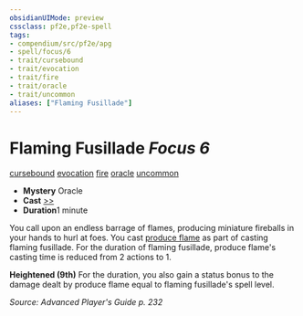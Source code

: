 ```yaml
---
obsidianUIMode: preview
cssclass: pf2e,pf2e-spell
tags:
- compendium/src/pf2e/apg
- spell/focus/6
- trait/cursebound
- trait/evocation
- trait/fire
- trait/oracle
- trait/uncommon
aliases: ["Flaming Fusillade"]
---
```

# Flaming Fusillade *Focus 6*   
[cursebound](/rules/traits/cursebound-apg.md)  [evocation](/rules/traits/evocation.md)  [fire](/rules/traits/fire.md)  [oracle](/rules/traits/oracle-apg.md)  [uncommon](/rules/traits/uncommon.md)  

- **Mystery** Oracle
- **Cast** [>>](/rules/core-rulebook/chapter-9-playing-the-game.md#Actions "Two-Action") 
- **Duration**1 minute

You call upon an endless barrage of flames, producing miniature fireballs in your hands to hurl at foes. You cast [produce flame](/compendium/spells/produce-flame.md) as part of casting flaming fusillade. For the duration of flaming fusillade, produce flame's casting time is reduced from 2 actions to 1.

**Heightened (9th)** For the duration, you also gain a status bonus to the damage dealt by produce flame equal to flaming fusillade's spell level.

*Source: Advanced Player's Guide p. 232*